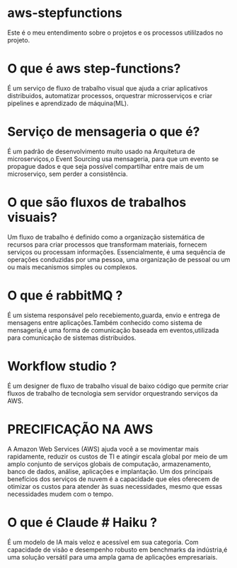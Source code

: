 # aws-stepfunctions
Este é o meu entendimento sobre o projetos e os processos utililzados no projeto.

# O que é aws step-functions?
É um serviço de fluxo de trabalho visual que ajuda a criar aplicativos distribuidos, automatizar processos, orquestrar microsserviços e criar pipelines e aprendizado de máquina(ML).

# Serviço de mensageria o que é?
É um padrão de desenvolvimento muito usado na Arquitetura de microserviços,o Event Sourcing usa mensageria, para que um evento se propague dados e que seja possível compartilhar entre mais de um microserviço, sem perder a consistência.

# O que são fluxos de trabalhos visuais?
Um fluxo de trabalho é definido como a organização sistemática de recursos para criar processos que transformam materiais, fornecem serviços ou processam informações. Essencialmente, é uma sequência de operações conduzidas por uma pessoa, uma organização de pessoal ou um ou mais mecanismos simples ou complexos.

# O que é rabbitMQ ?
É um sistema responsável pelo recebiemento,guarda, envio e entrega de mensagens entre aplicações.Também conhecido como sistema de mensageria,é uma forma de comunicação baseada em eventos,utilizada para comunicação de sistemas distribuidos.

# Workflow studio ?
É um designer de fluxo de trabalho visual de baixo código que permite criar fluxos de trabalho de tecnologia sem servidor orquestrando serviços da AWS.

# PRECIFICAÇÃO NA AWS 



A Amazon Web Services (AWS) ajuda você a se movimentar mais rapidamente, reduzir os custos de TI e atingir escala global por meio de um amplo conjunto de serviços globais de computação, armazenamento, banco de dados, análise, aplicações e implantação. Um dos principais benefícios dos serviços de nuvem é a capacidade que eles oferecem de otimizar os custos para atender às suas necessidades, mesmo que essas necessidades mudem com o tempo. 

# O que é Claude # Haiku ?
É um modelo de IA mais veloz e acessível em sua categoria. Com capacidade de visão e desempenho robusto em benchmarks da indústria,é uma solução versátil para uma ampla gama de aplicações empresariais.
